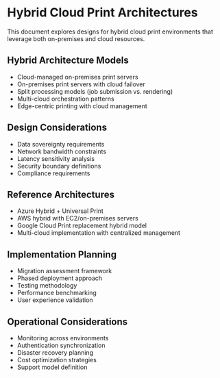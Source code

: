 # Hybrid Cloud Print Architectures

This document explores designs for hybrid cloud print environments that leverage both on-premises and cloud resources.

## Hybrid Architecture Models
- Cloud-managed on-premises print servers
- On-premises print servers with cloud failover
- Split processing models (job submission vs. rendering)
- Multi-cloud orchestration patterns
- Edge-centric printing with cloud management

## Design Considerations
- Data sovereignty requirements
- Network bandwidth constraints
- Latency sensitivity analysis
- Security boundary definitions
- Compliance requirements

## Reference Architectures
- Azure Hybrid + Universal Print
- AWS hybrid with EC2/on-premises servers
- Google Cloud Print replacement hybrid model
- Multi-cloud implementation with centralized management

## Implementation Planning
- Migration assessment framework
- Phased deployment approach
- Testing methodology
- Performance benchmarking
- User experience validation

## Operational Considerations
- Monitoring across environments
- Authentication synchronization
- Disaster recovery planning
- Cost optimization strategies
- Support model definition
